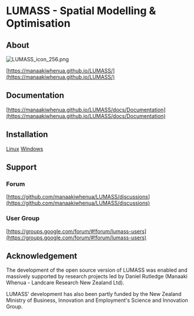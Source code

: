 # LUMASS - Spatial Modelling & Optimisation

## About

![LUMASS_icon_256.png](https://manaakiwhenua.github.io/LUMASS/assets/images/LUMASS_icon_128.png)

[https://manaakiwhenua.github.io/LUMASS/](https://manaakiwhenua.github.io/LUMASS/)

## Documentation

[https://manaakiwhenua.github.io/LUMASS/docs/Documentation](https://manaakiwhenua.github.io/LUMASS/docs/Documentation)

## Installation

[Linux](https://manaakiwhenua.github.io/LUMASS/docs/install_linux)
[Windows](https://manaakiwhenua.github.io/LUMASS/docs/install_windows)

## Support

### Forum
[https://github.com/manaakiwhenua/LUMASS/discussions](https://github.com/manaakiwhenua/LUMASS/discussions)

### User Group
[https://groups.google.com/forum/#!forum/lumass-users](https://groups.google.com/forum/#!forum/lumass-users)


## Acknowledgement

The development of the open source version of LUMASS was enabled and massively supported by research projects led by Daniel Rutledge (Manaaki Whenua - Landcare Research New Zealand Ltd).

LUMASS' development has also been partly funded by the New Zealand Ministry of Business, Innovation and Employment's Science and Innovation Group.

